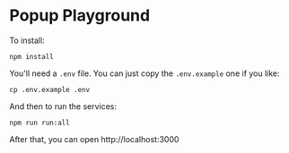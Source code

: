 # Popup Playground

To install:

```
npm install
```

You'll need a `.env` file. You can just copy the `.env.example` one if you like:

```
cp .env.example .env
```

And then to run the services:

```
npm run run:all
```

After that, you can open http://localhost:3000
